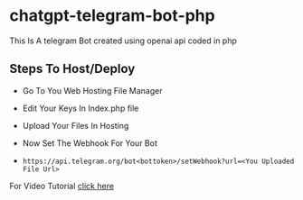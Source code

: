 # chatgpt-telegram-bot-php

This Is A telegram Bot created using openai api coded in php 

## Steps To Host/Deploy

 - Go To You Web Hosting File Manager

- Edit Your Keys In Index.php file

- Upload Your Files In Hosting

- Now Set The Webhook For Your Bot

- ```https://api.telegram.org/bot<bottoken>/setWebhook?url=<You Uploaded File Url>```

For Video Tutorial <a href="https://t.me/Skvipmods">click here</a>

